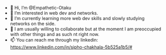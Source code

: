 - 👋 Hi, I’m @Empathetic-Otaku
- 👀 I’m interested in web dev and networks.
- 🌱 I’m currently learning more web dev skills and slowly studying networks on the side.
- 💞️ I am usually willing to collaborate but at the moment I am preoccupied with other things and as such nt right now.
- 📫 You can reach me through my linkedin: https://www.linkedin.com/in/sipho-chakhala-5b525a1b5/#

<!---
Empathetic-Otaku/Empathetic-Otaku is a ✨ special ✨ repository because its `README.md` (this file) appears on your GitHub profile.
You can click the Preview link to take a look at your changes.
--->
